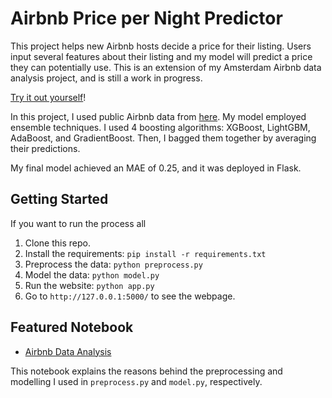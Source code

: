 # Airbnb Price per Night Predictor
This project helps new Airbnb hosts decide a price for their listing. Users input several features about their listing and my model will predict a price they can potentially use. This is an extension of my Amsterdam Airbnb data analysis project, and is still a work in progress.

[Try it out yourself](https://airbnb-price-predictor.herokuapp.com/)!

In this project, I used public Airbnb data from [here](http://insideairbnb.com/get-the-data.html). My model employed ensemble techniques. I used 4 boosting algorithms: XGBoost, LightGBM, AdaBoost, and GradientBoost. Then, I bagged them together by averaging their predictions.

My final model achieved an MAE of 0.25, and it was deployed in Flask.

## Getting Started
If you want to run the process all 
1. Clone this repo.
2. Install the requirements: `pip install -r requirements.txt`
3. Preprocess the data: `python preprocess.py`
4. Model the data: `python model.py`
5. Run the website: `python app.py`
6. Go to `http://127.0.0.1:5000/` to see the webpage.

## Featured Notebook
* [Airbnb Data Analysis](https://github.com/philliplagoc/AirBnb_Data_Analysis)

This notebook explains the reasons behind the preprocessing and modelling I used in `preprocess.py` and `model.py`, respectively. 

